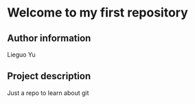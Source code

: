 # Welcome to my first repository

## Author information
Lieguo Yu

## Project description 
Just a repo to learn about git
